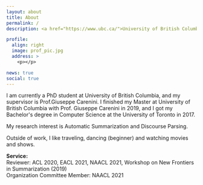```yaml
---
layout: about
title: About
permalink: /
description: <a href="https://www.ubc.ca/">University of British Columbia</a>

profile:
  align: right
  image: prof_pic.jpg
  address: >
    <p></p>

news: true
social: true
---
```


I am currently a PhD student at University of British Columbia, and my supervisor is Prof.Giuseppe Carenini. I finished my Master at University of British Columbia with Prof. Giuseppe Carenini in 2019, and I got my Bachelor's degree in Computer Science at the University of Toronto in 2017. 


My research interest is Automatic Summarization and Discourse Parsing.

Outside of work, I like traveling, dancing (beginner) and watching movies and shows.

**Service:**\
Reviewer: ACL 2020, EACL 2021, NAACL 2021, Workshop on New Frontiers in Summarization (2019)\
Organization Committee Member: NAACL 2021
